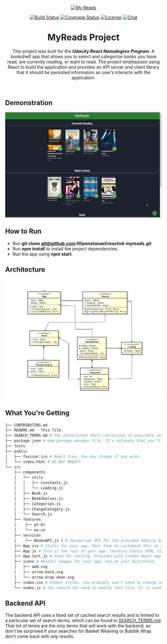 <p align="center"><a href="https://vuejs.org" target="_blank" rel="noopener noreferrer"><img width="100" src="https://image.flaticon.com/icons/png/512/201/201614.png" alt="My Reads"></a></p>

<p align="center">
  <a href="https://travis-ci.org/filipenatanael/reactnd-myreads"><img src="https://travis-ci.org/filipenatanael/reactnd-myreads.svg?branch=master" alt="Build Status"></a>
  <a href="###"><img src="https://img.shields.io/codecov/c/github/vuejs/vue/dev.svg" alt="Coverage Status"></a>
  <a href="https://github.com/filipenatanael/reactnd-myreads"><img src="https://img.shields.io/npm/l/vue.svg" alt="License"></a>
  <a href="https://discordapp.com/invite/reactiflux"><img src="https://img.shields.io/badge/chat-on%20discord-7289da.svg" alt="Chat"></a>
</p>

<h1 align="center">MyReads Project</h1>

<p align="center">
This project was built for the <b><i>Udacity React Nanodegree Program</i></b>. A bookshelf app that allows you to select and categorize books you have read, are currently reading, or want to read. The project emphasizes using React to build the application and provides an API server and client library that it should be persisted information as user’s interacts with the application.
  </p>
<br>

## Demonstration

![](https://raw.githubusercontent.com/filipenatanael/images-in-readme/master/MyReads/MyReads.gif)

## How to Run
- Run **git clone git@github.com:filipenatanael/reactnd-myreads.git**
- Run **npm install** to install the project dependencies.
- Run the app using **npm start**.

## Architecture
![](https://github.com/filipenatanael/images-in-readme/blob/master/MyReads/diagram.PNG)

## What You're Getting

```bash
├── CONTRIBUTING.md
├── README.md - This file.
├── SEARCH_TERMS.md # The whitelisted short collection of available search terms for you to use with your app.
├── package.json # npm package manager file. It's unlikely that you'll need to modify this.
├── tests
├── public
│   ├── favicon.ico # React Icon, You may change if you wish.
│   └── index.html # DO NOT MODIFY
└── src
    ├── components
    │   └── utils
    │   │   ├── Constants.js
    │   │   └── Loading.js
    │   ├── Book.js
    │   ├── BookShelves.js
    │   ├── Categories.js
    │   ├── ChangeCategory.js
    │   └── Search.js
    ├── features
    │    ├── pt-br
    │    └── en-us
    ├── services
    │    └── BooksAPI.js # A JavaScript API for the provided Udacity backend. Instructions for the methods are below.
    ├── App.css # Styles for your app. Feel free to customize this as you desire.
    ├── App.js # This is the root of your app. Contains static HTML right now.
    ├── App.test.js # Used for testing. Provided with Create React App. Testing is encouraged, but not required.
    ├── icons # Helpful images for your app. Use at your discretion.
    │   ├── add.svg
    │   ├── arrow-back.svg
    │   └── arrow-drop-down.svg
    ├── index.css # Global styles. You probably won't need to change anything here.
    └── index.js # You should not need to modify this file. It is used for DOM rendering only.


```

## Backend API

The backend API uses a fixed set of cached search results and is limited to a particular set of search terms, which can be found in [SEARCH_TERMS.md](SEARCH_TERMS.md). That list of terms are the only terms that will work with the backend, so don't be surprised if your searches for Basket Weaving or Bubble Wrap don't come back with any results.
